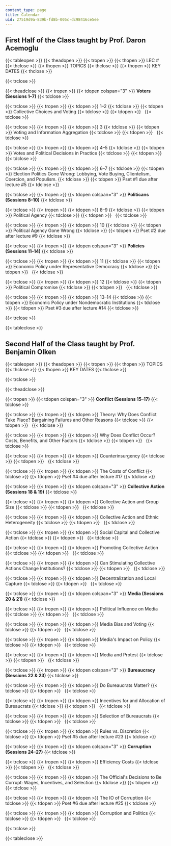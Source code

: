 ```yaml
---
content_type: page
title: Calendar
uid: 27519d9a-839b-fd8b-005c-dc98416ce5ee
---
```


First Half of the Class taught by Prof. Daron Acemoglu
------------------------------------------------------

{{< tableopen >}}
{{< theadopen >}}
{{< tropen >}}
{{< thopen >}}
LEC #
{{< thclose >}}
{{< thopen >}}
TOPICS
{{< thclose >}}
{{< thopen >}}
KEY DATES
{{< thclose >}}

{{< trclose >}}

{{< theadclose >}}
{{< tropen >}}
{{< tdopen colspan="3" >}}
**Voters (Sessions 1–7)** 
{{< tdclose >}}

{{< trclose >}}
{{< tropen >}}
{{< tdopen >}}
1–2
{{< tdclose >}}
{{< tdopen >}}
Collective Choices and Voting
{{< tdclose >}}
{{< tdopen >}}
 
{{< tdclose >}}

{{< trclose >}}
{{< tropen >}}
{{< tdopen >}}
3
{{< tdclose >}}
{{< tdopen >}}
Voting and Information Aggregation
{{< tdclose >}}
{{< tdopen >}}
 
{{< tdclose >}}

{{< trclose >}}
{{< tropen >}}
{{< tdopen >}}
4–5
{{< tdclose >}}
{{< tdopen >}}
Votes and Political Decisions in Practice
{{< tdclose >}}
{{< tdopen >}}
 
{{< tdclose >}}

{{< trclose >}}
{{< tropen >}}
{{< tdopen >}}
6–7
{{< tdclose >}}
{{< tdopen >}}
Election Politics Gone Wrong: Lobbying, Vote Buying, Clientelism, Coercion, and Populism.
{{< tdclose >}}
{{< tdopen >}}
Pset #1 due after lecture #5
{{< tdclose >}}

{{< trclose >}}
{{< tropen >}}
{{< tdopen colspan="3" >}}
**Politicans (Sessions 8–10)**
{{< tdclose >}}

{{< trclose >}}
{{< tropen >}}
{{< tdopen >}}
8–9
{{< tdclose >}}
{{< tdopen >}}
Political Agency
{{< tdclose >}}
{{< tdopen >}}
 
{{< tdclose >}}

{{< trclose >}}
{{< tropen >}}
{{< tdopen >}}
10
{{< tdclose >}}
{{< tdopen >}}
Political Agency Gone Wrong
{{< tdclose >}}
{{< tdopen >}}
Pset #2 due after lecture #9
{{< tdclose >}}

{{< trclose >}}
{{< tropen >}}
{{< tdopen colspan="3" >}}
**Policies (Sessions 11–14)**
{{< tdclose >}}

{{< trclose >}}
{{< tropen >}}
{{< tdopen >}}
11
{{< tdclose >}}
{{< tdopen >}}
Economic Policy under Representative Democracy
{{< tdclose >}}
{{< tdopen >}}
 
{{< tdclose >}}

{{< trclose >}}
{{< tropen >}}
{{< tdopen >}}
12
{{< tdclose >}}
{{< tdopen >}}
Political Compromise
{{< tdclose >}}
{{< tdopen >}}
 
{{< tdclose >}}

{{< trclose >}}
{{< tropen >}}
{{< tdopen >}}
13–14
{{< tdclose >}}
{{< tdopen >}}
Economic Policy under Nondemocratic Institutions
{{< tdclose >}}
{{< tdopen >}}
Pset #3 due after lecture #14
{{< tdclose >}}

{{< trclose >}}

{{< tableclose >}}

Second Half of the Class taught by Prof. Benjamin Olken
-------------------------------------------------------

{{< tableopen >}}
{{< theadopen >}}
{{< tropen >}}
{{< thopen >}}
TOPICS
{{< thclose >}}
{{< thopen >}}
KEY DATES
{{< thclose >}}

{{< trclose >}}

{{< theadclose >}}

{{< tropen >}}
{{< tdopen colspan="3" >}}
**Conflict (Sessions 15–17)**
{{< tdclose >}}

{{< trclose >}}
{{< tropen >}}
{{< tdopen >}}
Theory: Why Does Conflict Take Place? Bargaining Failures and Other Reasons
{{< tdclose >}}
{{< tdopen >}}
 
{{< tdclose >}}

{{< trclose >}}
{{< tropen >}}
{{< tdopen >}}
Why Does Conflict Occur? Costs, Benefits, and Other Factors
{{< tdclose >}}
{{< tdopen >}}
 
{{< tdclose >}}

{{< trclose >}}
{{< tropen >}}
{{< tdopen >}}
Counterinsurgency
{{< tdclose >}}
{{< tdopen >}}
 
{{< tdclose >}}

{{< trclose >}}
{{< tropen >}}
{{< tdopen >}}
The Costs of Conflict
{{< tdclose >}}
{{< tdopen >}}
Pset #4 due after lecture #17
{{< tdclose >}}

{{< trclose >}}
{{< tropen >}}
{{< tdopen colspan="3" >}}
**Collective Action (Sessions 18 & 19)**
{{< tdclose >}}

{{< trclose >}}
{{< tropen >}}
{{< tdopen >}}
Collective Action and Group Size
{{< tdclose >}}
{{< tdopen >}}
 
{{< tdclose >}}

{{< trclose >}}
{{< tropen >}}
{{< tdopen >}}
Collective Action and Ethnic Heterogeneity
{{< tdclose >}}
{{< tdopen >}}
 
{{< tdclose >}}

{{< trclose >}}
{{< tropen >}}
{{< tdopen >}}
Social Capital and Collective Action
{{< tdclose >}}
{{< tdopen >}}
 
{{< tdclose >}}

{{< trclose >}}
{{< tropen >}}
{{< tdopen >}}
Promoting Collective Action
{{< tdclose >}}
{{< tdopen >}}
 
{{< tdclose >}}

{{< trclose >}}
{{< tropen >}}
{{< tdopen >}}
Can Stimulating Collective Actions Change Institutions?
{{< tdclose >}}
{{< tdopen >}}
 
{{< tdclose >}}

{{< trclose >}}
{{< tropen >}}
{{< tdopen >}}
Decentralization and Local Capture
{{< tdclose >}}
{{< tdopen >}}
 
{{< tdclose >}}

{{< trclose >}}
{{< tropen >}}
{{< tdopen colspan="3" >}}
**Media (Sessions 20 & 21)**
{{< tdclose >}}

{{< trclose >}}
{{< tropen >}}
{{< tdopen >}}
Political Influence on Media
{{< tdclose >}}
{{< tdopen >}}
 
{{< tdclose >}}

{{< trclose >}}
{{< tropen >}}
{{< tdopen >}}
Media Bias and Voting
{{< tdclose >}}
{{< tdopen >}}
 
{{< tdclose >}}

{{< trclose >}}
{{< tropen >}}
{{< tdopen >}}
Media's Impact on Policy
{{< tdclose >}}
{{< tdopen >}}
 
{{< tdclose >}}

{{< trclose >}}
{{< tropen >}}
{{< tdopen >}}
Media and Protest
{{< tdclose >}}
{{< tdopen >}}
 
{{< tdclose >}}

{{< trclose >}}
{{< tropen >}}
{{< tdopen colspan="3" >}}
**Bureaucracy (Sessions 22 & 23)**
{{< tdclose >}}

{{< trclose >}}
{{< tropen >}}
{{< tdopen >}}
Do Bureaucrats Matter?
{{< tdclose >}}
{{< tdopen >}}
 
{{< tdclose >}}

{{< trclose >}}
{{< tropen >}}
{{< tdopen >}}
Incentives for and Allocation of Bureaucrats
{{< tdclose >}}
{{< tdopen >}}
 
{{< tdclose >}}

{{< trclose >}}
{{< tropen >}}
{{< tdopen >}}
Selection of Bureaucrats
{{< tdclose >}}
{{< tdopen >}}
 
{{< tdclose >}}

{{< trclose >}}
{{< tropen >}}
{{< tdopen >}}
Rules vs. Discretion
{{< tdclose >}}
{{< tdopen >}}
Pset #5 due after lecture #23
{{< tdclose >}}

{{< trclose >}}
{{< tropen >}}
{{< tdopen colspan="3" >}}
**Corruption (Sessions 24–27)**
{{< tdclose >}}

{{< trclose >}}
{{< tropen >}}
{{< tdopen >}}
Efficiency Costs
{{< tdclose >}}
{{< tdopen >}}
 
{{< tdclose >}}

{{< trclose >}}
{{< tropen >}}
{{< tdopen >}}
The Official's Decisions to Be Corrupt: Wages, Incentives, and Selection
{{< tdclose >}}
{{< tdopen >}}
 
{{< tdclose >}}

{{< trclose >}}
{{< tropen >}}
{{< tdopen >}}
The IO of Corruption
{{< tdclose >}}
{{< tdopen >}}
Pset #6 due after lecture #25
{{< tdclose >}}

{{< trclose >}}
{{< tropen >}}
{{< tdopen >}}
Corruption and Politics
{{< tdclose >}}
{{< tdopen >}}
 
{{< tdclose >}}

{{< trclose >}}

{{< tableclose >}}